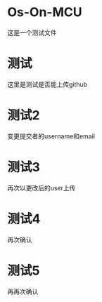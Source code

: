 # Os-On-MCU
这是一个测试文件

# 测试
这里是测试是否能上传github

# 测试2
变更提交者的username和email

# 测试3
再次以更改后的user上传

# 测试4 
再次确认

# 测试5
再再次确认

